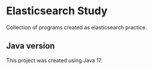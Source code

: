 # Elasticsearch Study
Collection of programs created as elasticsearch practice.

## Java version
This project was created using Java 17.